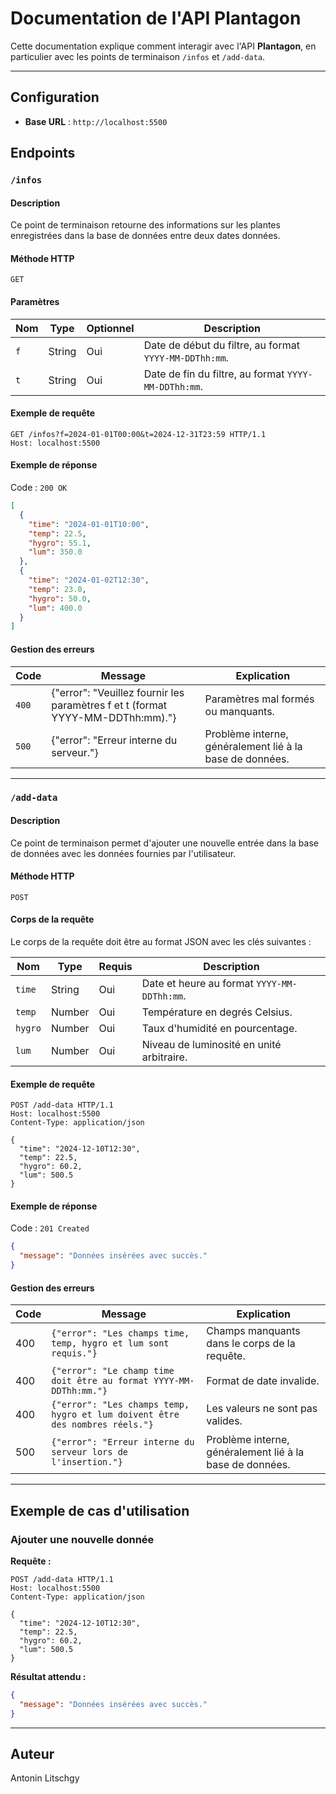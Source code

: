 # Documentation de l'API Plantagon

Cette documentation explique comment interagir avec l'API **Plantagon**, en particulier avec les points de terminaison `/infos` et `/add-data`.

---

## Configuration

- **Base URL** : `http://localhost:5500`

## Endpoints

### `/infos`

#### Description

Ce point de terminaison retourne des informations sur les plantes enregistrées dans la base de données entre deux dates données.

#### Méthode HTTP

`GET`

#### Paramètres

| Nom | Type   | Optionnel | Description                                            |
| --- | ------ | --------- | ------------------------------------------------------ |
| `f` | String | Oui       | Date de début du filtre, au format `YYYY-MM-DDThh:mm`. |
| `t` | String | Oui       | Date de fin du filtre, au format `YYYY-MM-DDThh:mm`.   |

#### Exemple de requête

```http
GET /infos?f=2024-01-01T00:00&t=2024-12-31T23:59 HTTP/1.1
Host: localhost:5500
```

#### Exemple de réponse

Code : `200 OK`

```json
[
  {
    "time": "2024-01-01T10:00",
    "temp": 22.5,
    "hygro": 55.1,
    "lum": 350.0
  },
  {
    "time": "2024-01-02T12:30",
    "temp": 23.0,
    "hygro": 50.0,
    "lum": 400.0
  }
]
```

#### Gestion des erreurs

| Code  | Message                                                                        | Explication                                              |
| ----- | ------------------------------------------------------------------------------ | -------------------------------------------------------- |
| `400` | {"error": "Veuillez fournir les paramètres f et t (format YYYY-MM-DDThh:mm)."} | Paramètres mal formés ou manquants.                      |
| `500` | {"error": "Erreur interne du serveur."}                                        | Problème interne, généralement lié à la base de données. |

---

### `/add-data`

#### Description

Ce point de terminaison permet d'ajouter une nouvelle entrée dans la base de données avec les données fournies par l'utilisateur.

#### Méthode HTTP

`POST`

#### Corps de la requête

Le corps de la requête doit être au format JSON avec les clés suivantes :

| Nom     | Type   | Requis | Description                                 |
| ------- | ------ | ------ | ------------------------------------------- |
| `time`  | String | Oui    | Date et heure au format `YYYY-MM-DDThh:mm`. |
| `temp`  | Number | Oui    | Température en degrés Celsius.              |
| `hygro` | Number | Oui    | Taux d'humidité en pourcentage.             |
| `lum`   | Number | Oui    | Niveau de luminosité en unité arbitraire.   |

#### Exemple de requête

```http
POST /add-data HTTP/1.1
Host: localhost:5500
Content-Type: application/json

{
  "time": "2024-12-10T12:30",
  "temp": 22.5,
  "hygro": 60.2,
  "lum": 500.5
}
```

#### Exemple de réponse

Code : `201 Created`

```json
{
  "message": "Données insérées avec succès."
}
```

#### Gestion des erreurs

| Code | Message                                                                      | Explication                                              |
| ---- | ---------------------------------------------------------------------------- | -------------------------------------------------------- |
| 400  | `{"error": "Les champs time, temp, hygro et lum sont requis."}`              | Champs manquants dans le corps de la requête.            |
| 400  | `{"error": "Le champ time doit être au format YYYY-MM-DDThh:mm."}`           | Format de date invalide.                                 |
| 400  | `{"error": "Les champs temp, hygro et lum doivent être des nombres réels."}` | Les valeurs ne sont pas valides.                         |
| 500  | `{"error": "Erreur interne du serveur lors de l'insertion."}`                | Problème interne, généralement lié à la base de données. |

---

## Exemple de cas d'utilisation

### Ajouter une nouvelle donnée

**Requête :**

```http
POST /add-data HTTP/1.1
Host: localhost:5500
Content-Type: application/json

{
  "time": "2024-12-10T12:30",
  "temp": 22.5,
  "hygro": 60.2,
  "lum": 500.5
}
```

**Résultat attendu :**

```json
{
  "message": "Données insérées avec succès."
}
```

---

## Auteur

Antonin Litschgy
